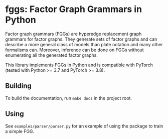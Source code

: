 # fggs: Factor Graph Grammars in Python

Factor graph grammars (FGGs) are hyperedge replacement graph grammars for factor graphs. They generate sets of factor graphs and can describe a more general class of models than plate notation and many other formalisms can. Moreover, inference can be done on FGGs without enumerating all the generated factor graphs.

This library implements FGGs in Python and is compatible with PyTorch (tested with Python >= 3.7 and PyTorch >= 3.8).

## Building

To build the documentation, run `make docs` in the project root.

## Using

See `examples/parser/parser.py` for an example of using the package to
train a simple FGG.
